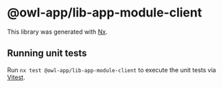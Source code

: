 # @owl-app/lib-app-module-client

This library was generated with [Nx](https://nx.dev).

## Running unit tests

Run `nx test @owl-app/lib-app-module-client` to execute the unit tests via [Vitest](https://vitest.dev/).
